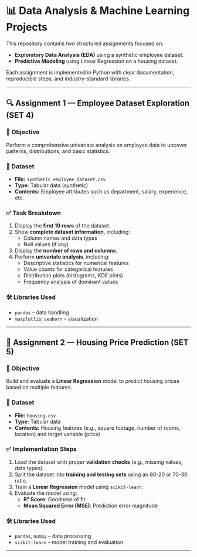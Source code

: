 # 📊 Data Analysis & Machine Learning Projects

This repository contains two structured assignments focused on:

- **Exploratory Data Analysis (EDA)** using a synthetic employee dataset.
- **Predictive Modeling** using Linear Regression on a housing dataset.

Each assignment is implemented in Python with clear documentation, reproducible steps, and industry-standard libraries.

---

## 🔍 Assignment 1 — Employee Dataset Exploration (SET 4)

### 📌 Objective

Perform a comprehensive univariate analysis on employee data to uncover patterns, distributions, and basic statistics.

### 📂 Dataset

- **File:** `synthetic_employee_dataset.csv`
- **Type:** Tabular data (synthetic)
- **Contents:** Employee attributes such as department, salary, experience, etc.

### ✅ Task Breakdown

1. Display the **first 10 rows** of the dataset.
2. Show **complete dataset information**, including:
   - Column names and data types
   - Null values (if any)
3. Display the **number of rows and columns**.
4. Perform **univariate analysis**, including:
   - Descriptive statistics for numerical features
   - Value counts for categorical features
   - Distribution plots (histograms, KDE plots)
   - Frequency analysis of dominant values

### 🛠️ Libraries Used

- `pandas` – data handling
- `matplotlib`, `seaborn` – visualization

---

## 🏡 Assignment 2 — Housing Price Prediction (SET 5)

### 📌 Objective

Build and evaluate a **Linear Regression** model to predict housing prices based on multiple features.

### 📂 Dataset

- **File:** `housing.csv`
- **Type:** Tabular data
- **Contents:** Housing features (e.g., square footage, number of rooms, location) and target variable (price)

### ✅ Implementation Steps

1. Load the dataset with proper **validation checks** (e.g., missing values, data types).
2. Split the dataset into **training and testing sets** using an 80-20 or 70-30 ratio.
3. Train a **Linear Regression** model using `scikit-learn`.
4. Evaluate the model using:
   - **R² Score**: Goodness of fit
   - **Mean Squared Error (MSE)**: Prediction error magnitude

### 🛠️ Libraries Used

- `pandas`, `numpy` – data processing
- `scikit-learn` – model training and evaluation
  
---
